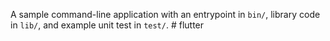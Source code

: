 A sample command-line application with an entrypoint in `bin/`, library code
in `lib/`, and example unit test in `test/`.
#   f l u t t e r  
 